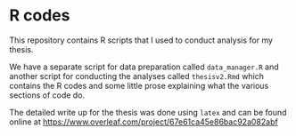 # R codes

This repository contains R scripts that I used to conduct analysis for my thesis.

We have a separate script for data preparation called ```data_manager.R``` and another script for conducting the analyses called ```thesisv2.Rmd``` which contains the R codes and some little prose explaining what the various sections of code do.

The detailed write up for the thesis was done using ```latex``` and can be found online at https://www.overleaf.com/project/67e61ca45e86bac92a082abf
